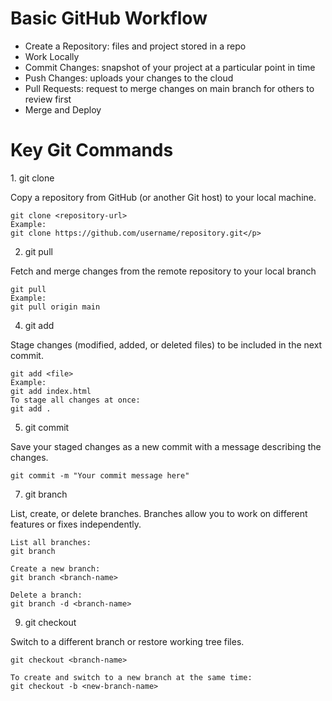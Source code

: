 <h1>Basic GitHub Workflow</h1>
<ul>
  <li>Create a Repository: files and project stored in a repo</li>
  <li>Work Locally</li>
  <li>Commit Changes: snapshot of your project at a particular point in time</li>
  <li>Push Changes: uploads your changes to the cloud</li>
  <li>Pull Requests: request to merge changes on main branch for others to review first</li>
  <li>Merge and Deploy</li>
</ul>

<h1>Key Git Commands</h1>
1. git clone
  <p>Copy a repository from GitHub (or another Git host) to your local machine.</p>
  
  ```
git clone <repository-url>
Example:
git clone https://github.com/username/repository.git</p>
```

2. git pull
<p>Fetch and merge changes from the remote repository to your local branch</p>

```
git pull
Example:
git pull origin main
```
4. git add <file>
<p>Stage changes (modified, added, or deleted files) to be included in the next commit.</p>

```
git add <file>
Example:
git add index.html
To stage all changes at once:
git add .
```

5. git commit
  <p>Save your staged changes as a new commit with a message describing the changes.</p>

```
git commit -m "Your commit message here"
```

7. git branch
<p>List, create, or delete branches. Branches allow you to work on different features or fixes independently.</p>

```
List all branches:
git branch

Create a new branch:
git branch <branch-name>

Delete a branch:
git branch -d <branch-name>
```

9. git checkout
<p>Switch to a different branch or restore working tree files.</p>

```
git checkout <branch-name>

To create and switch to a new branch at the same time:
git checkout -b <new-branch-name>
```
